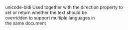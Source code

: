 unicode-bidi
    Used together with the direction property to  
    set or return whether the text should be  
    overridden to support multiple languages in  
    the same document  
